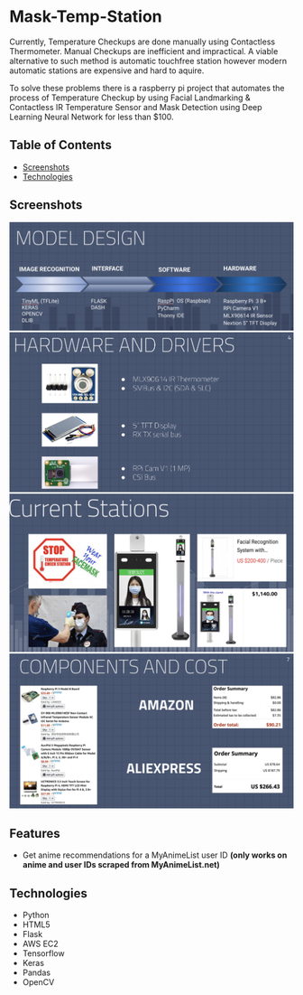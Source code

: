 # Mask-Temp-Station

Currently, Temperature Checkups are done manually using Contactless Thermometer. Manual Checkups are inefficient and impractical. A viable alternative to such method is automatic touchfree station however modern automatic stations are expensive and hard to aquire. 

To solve these problems there is a raspberry pi project that automates the process of Temperature Checkup by using Facial Landmarking & Contactless IR Temperature Sensor and Mask Detection using Deep Learning Neural Network for less than $100.

## Table of Contents

* [Screenshots](#screenshots)
* [Technologies](#technologies)


## Screenshots

![screenshot1](https://github.com/RamonMartin1/Mask-Temp-Station/blob/master/Screen%20Shot%202020-12-03%20at%2013.15.57.png)
![screenshot2](https://github.com/RamonMartin1/Mask-Temp-Station/blob/master/Screen%20Shot%202020-12-03%20at%2013.15.42.png)
![screenshot3](https://github.com/RamonMartin1/Mask-Temp-Station/blob/master/Screen%20Shot%202020-12-03%20at%2013.16.08.png)
![screenshot4](https://github.com/RamonMartin1/Mask-Temp-Station/blob/master/Screen%20Shot%202020-12-03%20at%2013.15.23.png)

## Features

* Get anime recommendations for a MyAnimeList user ID **(only works on anime and user IDs scraped from MyAnimeList.net)** 

## Technologies

* Python 
* HTML5
* Flask 
* AWS EC2
* Tensorflow
* Keras
* Pandas 
* OpenCV

